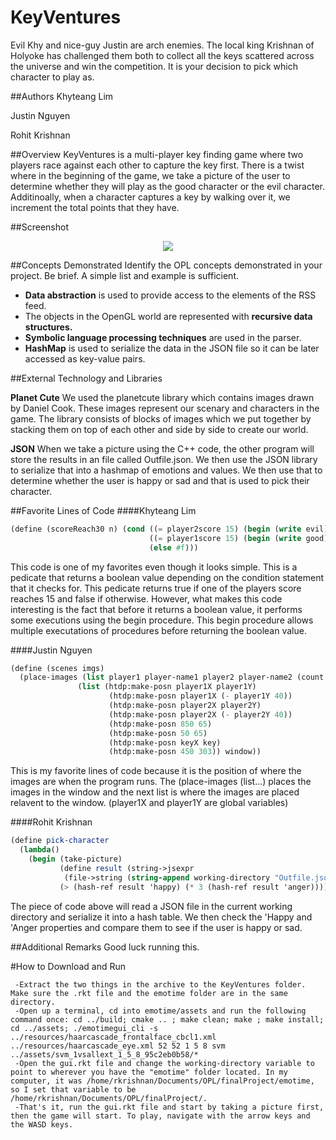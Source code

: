 # KeyVentures
Evil Khy and nice-guy Justin are arch enemies. The local king Krishnan of Holyoke has challenged them both to collect all the keys scattered across the universe and win the competition. It is your decision to pick which character to play as.

##Authors
Khyteang Lim


Justin Nguyen 


Rohit Krishnan


##Overview
KeyVentures is a multi-player key finding game where two players race against each other to capture the key first. There is a twist where in the beginning of the game, we take a picture of the user to determine whether they will play as the good character or the evil character. Additinoally, when a character captures a key by walking over it, we increment the total points that they have. 


##Screenshot
<p align="center">
     <img src="http://i.imgur.com/mndA6YT.png?1"/>
</p>

##Concepts Demonstrated
Identify the OPL concepts demonstrated in your project. Be brief. A simple list and example is sufficient. 
* **Data abstraction** is used to provide access to the elements of the RSS feed.
* The objects in the OpenGL world are represented with **recursive data structures.**
* **Symbolic language processing techniques** are used in the parser.
* **HashMap** is used to serialize the data in the JSON file so it can be later accessed as key-value pairs.

##External Technology and Libraries

<b>Planet Cute</b> We used the planetcute library which contains images drawn by Daniel Cook. These images represent our scenary and characters in the game. The library consists of blocks of images which we put together by stacking them on top of each other and side by side to create our world.

<b>JSON</b> When we take a picture using the C++ code, the other program will store the results in an file called Outfile.json. We then use the JSON library to serialize that into a hashmap of emotions and values. We then use that to determine whether the user is happy or sad and that is used to pick their character. 

##Favorite Lines of Code
####Khyteang Lim
```scheme
(define (scoreReach30 n) (cond ((= player2score 15) (begin (write evil) #t))
                               ((= player1score 15) (begin (write good) #t))
                               (else #f)))
```
This code is one of my favorites even though it looks simple. This is a pedicate that returns a boolean value depending on the condition statement that it checks for. This pedicate returns true if one of the players score reaches 15 and false if otherwise. However, what makes this code interesting is the fact that before it returns a boolean value, it performs some executions using the begin procedure. This begin procedure allows multiple executations of procedures before returning the boolean value.  

####Justin Nguyen
 ```scheme
 (define (scenes imgs)
   (place-images (list player1 player-name1 player2 player-name2 (count player1score) (count1 player2score) key img) 
                (list (htdp:make-posn player1X player1Y)
                       (htdp:make-posn player1X (- player1Y 40))
                       (htdp:make-posn player2X player2Y)
                       (htdp:make-posn player2X (- player2Y 40))
                       (htdp:make-posn 850 65)
                       (htdp:make-posn 50 65)
                       (htdp:make-posn keyX key)
                       (htdp:make-posn 450 303)) window))
```
This is my favorite lines of code because it is the position of where the images are when the program runs. The (place-images (list...) places the images in the window and the next list is where the images are placed relavent to the window. (player1X and player1Y are global variables)


####Rohit Krishnan
```scheme
(define pick-character
  (lambda()
    (begin (take-picture)
           (define result (string->jsexpr
            (file->string (string-append working-directory "Outfile.json"))))
           (> (hash-ref result 'happy) (* 3 (hash-ref result 'anger))))))
```
The piece of code above will read a JSON file in the current working directory and serialize it into a hash table. We then check the 'Happy and 'Anger properties and compare them to see if the user is happy or sad. 

##Additional Remarks
Good luck running this.

#How to Download and Run

     -Extract the two things in the archive to the KeyVentures folder. Make sure the .rkt file and the emotime folder are in the same directory.
     -Open up a terminal, cd into emotime/assets and run the following command once: cd ../build; cmake .. ; make clean; make ; make install; cd ../assets; ./emotimegui_cli -s ../resources/haarcascade_frontalface_cbcl1.xml ../resources/haarcascade_eye.xml 52 52 1 5 8 svm ../assets/svm_1vsallext_1_5_8_95c2eb0b58/*
     -Open the gui.rkt file and change the working-directory variable to point to wherever you have the "emotime" folder located. In my computer, it was /home/rkrishnan/Documents/OPL/finalProject/emotime, so I set that variable to be /home/rkrishnan/Documents/OPL/finalProject/.  
     -That's it, run the gui.rkt file and start by taking a picture first, then the game will start. To play, navigate with the arrow keys and the WASD keys.
